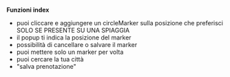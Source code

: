 **Funzioni index**

- puoi cliccare e aggiungere un circleMarker sulla posizione che preferisci SOLO SE PRESENTE SU UNA SPIAGGIA
- il popup ti indica la posizione del marker
- possibilità di cancellare o salvare il marker
- puoi mettere solo un marker per volta
- puoi cercare la tua città
- "salva prenotazione"

